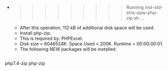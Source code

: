 * >>>>>>>>> Running inst-std-xtra-opw-php-zip.sh ...
  * After this operation, 112 kB of additional disk space will be used.
  * Install php-zip.
  * This is required by: PHPExcel.
  * Disk size = 6046524K. Space Used = 200K. Runtime = 00:00:00:01.
  * The following NEW packages will be installed:
  ```bash
php7.4-zip php-zip
  ```
